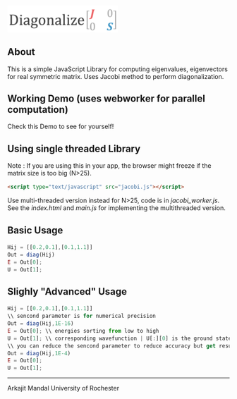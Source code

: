 <img src="Diagonalize.png" width="250px">

## About
This is a simple JavaScript Library for computing eigenvalues, eigenvectors for real symmetric matrix. Uses Jacobi method to perform diagonalization.
## Working Demo (uses webworker for parallel computation)
Check this Demo to see for yourself!

## Using single threaded Library
Note : If you are using this in your app, the browser might freeze if the matrix size is too big (N>25). 
```html
<script type="text/javascript" src="jacobi.js"></script>
```
Use multi-threaded version instead for N>25, code is in <i>jacobi_worker.js</i>. See the <i>index.html</i>  and <i>main.js</i> for implementing the multithreaded version. 

## Basic Usage 
```javascript
Hij = [[0.2,0.1],[0.1,1.1]] 
Out = diag(Hij)
E = Out[0];
U = Out[1];
```
## Slighly "Advanced" Usage 
```javascript
Hij = [[0.2,0.1],[0.1,1.1]] 
\\ sencond parameter is for numerical precision 
Out = diag(Hij,1E-16) 
E = Out[0]; \\ energies sorting from low to high
U = Out[1]; \\ corresponding wavefunction | U[:][0] is the ground state wavefunction
\\ you can reduce the sencond parameter to reduce accuracy but get results faster
Out = diag(Hij,1E-4) 
E = Out[0];
U = Out[1];
```


---
Arkajit Mandal
University of Rochester